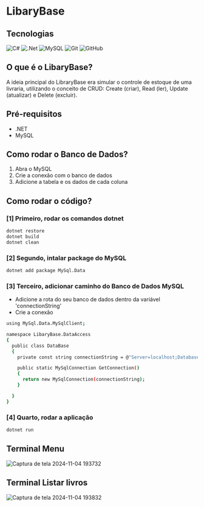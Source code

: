 # LibaryBase

## Tecnologias
![C#](https://img.shields.io/badge/c%23-%23239120.svg?style=for-the-badge&logo=csharp&logoColor=white)
![.Net](https://img.shields.io/badge/.NET-5C2D91?style=for-the-badge&logo=.net&logoColor=white)
![MySQL](https://img.shields.io/badge/mysql-4479A1.svg?style=for-the-badge&logo=mysql&logoColor=white)
![Git](https://img.shields.io/badge/git-%23F05033.svg?style=for-the-badge&logo=git&logoColor=white)
![GitHub](https://img.shields.io/badge/github-%23121011.svg?style=for-the-badge&logo=github&logoColor=white)

## O que é o LibaryBase?
A ideia principal do LibraryBase era simular o controle de estoque de uma livraria, utilizando o conceito de CRUD: Create (criar), Read (ler), Update (atualizar) e Delete (excluir).

## Pré-requisitos
- .NET
- MySQL

## Como rodar o Banco de Dados?

1. Abra o MySQL
2. Crie a conexão com o banco de dados
3. Adicione a tabela e os dados de cada coluna

## Como rodar o código?

### [1] Primeiro, rodar os comandos dotnet
```bash
dotnet restore
dotnet build
dotnet clean 
```

### [2] Segundo, intalar package do MySQL
```bash
dotnet add package MySql.Data
```

### [3] Terceiro, adicionar caminho do Banco de Dados MySQL
- Adicione a rota do seu banco de dados dentro da variável 'connectionString'
- Crie a conexão
```bash
using MySql.Data.MySqlClient;

namespace LibaryBase.DataAccess
{
  public class DataBase
  {
    private const string connectionString = @"Server=localhost;Database=libary;User ID=SEUUSER;Password=SUASENHA;Port=3306;";

    public static MySqlConnection GetConnection()
    {
      return new MySqlConnection(connectionString);
    }

  }
}
```

### [4] Quarto, rodar a aplicação
```bash
dotnet run
```

## Terminal Menu
![Captura de tela 2024-11-04 193732](https://github.com/user-attachments/assets/5f773409-ffad-4d43-9e7d-98ffd2085282)

## Terminal Listar livros
![Captura de tela 2024-11-04 193832](https://github.com/user-attachments/assets/52e1f9d2-667c-4cc8-96fe-39d755cceca1)
